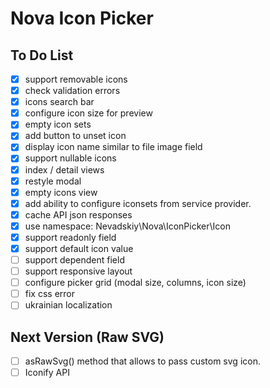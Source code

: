 # Nova Icon Picker

## To Do List

- [x] support removable icons
- [x] check validation errors
- [x] icons search bar
- [x] configure icon size for preview
- [x] empty icon sets
- [x] add button to unset icon
- [x] display icon name similar to file image field 
- [x] support nullable icons
- [x] index / detail views
- [x] restyle modal
- [x] empty icons view
- [x] add ability to configure iconsets from service provider.
- [x] cache API json responses
- [x] use namespace: Nevadskiy\Nova\IconPicker\Icon
- [x] support readonly field
- [x] support default icon value
- [ ] support dependent field
- [ ] support responsive layout
- [ ] configure picker grid (modal size, columns, icon size)
- [ ] fix css error
- [ ] ukrainian localization

## Next Version (Raw SVG)

- [ ] asRawSvg() method that allows to pass custom svg icon.
- [ ] Iconify API
